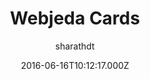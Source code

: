 ---
title: Webjeda Cards
github: https://github.com/sharu725/cards
demo: https://webjeda.com/cards/
author: sharathdt
ssg:
  - Jekyll
cms:
  - Markdown
date: 2016-06-16T10:12:17.000Z
description: A bootstrap based minimal jekyll theme
draft: true
publish_date: '2016-06-16T10:12:17Z'
update_date: '2022-06-23T04:30:13Z'
github_star: 90
github_fork: 262
---